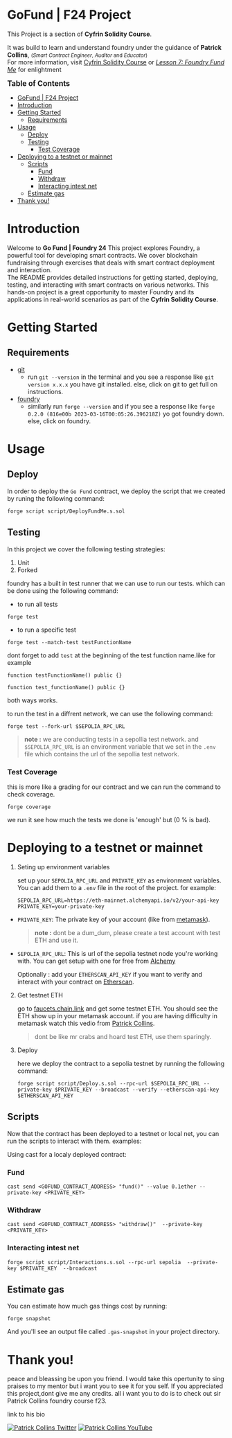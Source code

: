 # GoFund | F24 Project

This Project is a section of **Cyfrin Solidity Course**.  

It was build to learn and understand foundry under the guidance of  **Patrick Collins**, <small>(*Smart Contract Engineer*, *Auditor* and *Educator*) </small>  
For more information, visit [Cyfrin Solidity Course](https://github.com/Cyfrin/foundry-full-course-f23) or 
*[Lesson 7: Foundry Fund Me](https://www.youtube.com/watch?v=sas02qSFZ74&t=0s)* for enlightment  

<big>**Table of Contents**</big>
- [GoFund | F24 Project](#gofund--f24-project)
- [Introduction](#introduction)
- [Getting Started](#getting-started)
  - [Requirements](#requirements)
- [Usage](#usage)
  - [Deploy](#deploy)
  - [Testing](#testing)
    - [Test Coverage](#test-coverage)
- [Deploying to a testnet or mainnet](#deploying-to-a-testnet-or-mainnet)
  - [Scripts](#scripts)
    - [Fund](#fund)
    - [Withdraw](#withdraw)
    - [Interacting intest net](#interacting-intest-net)
  - [Estimate gas](#estimate-gas)
- [Thank you!](#thank-you)




# Introduction
Welcome to **Go Fund | Foundry 24** This project explores Foundry, a powerful tool for developing smart contracts. We cover blockchain fundraising through exercises that deals with smart contract deployment and interaction.  
The README provides detailed instructions for getting started, deploying, testing, and interacting with smart contracts on various networks. This hands-on project is a great opportunity to master Foundry and its applications in real-world scenarios as part of the **Cyfrin Solidity Course**.

# Getting Started

## Requirements

- [git](https://git-scm.com/book/en/v2/Getting-Started-Installing-Git)
  - run `git --version` in the terminal and you see a response like `git version x.x.x` you have git installed. else, click on git to get full on instructions.
- [foundry](https://getfoundry.sh/)
  - similarly run `forge --version` and if you see a response like `forge 0.2.0 (816e00b 2023-03-16T00:05:26.396218Z)` yo got foundry down. else, click on foundry.
  

# Usage

## Deploy
In order to deploy the `Go Fund` contract, we deploy the script that we created by runing the following command:

```
forge script script/DeployFundMe.s.sol
```

## Testing

In this project we cover the following testing strategies:
1. Unit
2. Forked

foundry has a built in test runner that we can use to run our tests. which can be done using the following command:
- to run all tests
 ```
 forge test
 ```
- to run a specific test

 ```
 forge test --match-test testFunctionName
 ```
dont forget to add `test` at the beginning of the test function name.like for example
```
function testFunctionName() public {}

function test_functionName() public {}
```
both ways works.

to run the test in a diffrent network, we can use the following command:

```
forge test --fork-url $SEPOLIA_RPC_URL
```
>**note :** we are conducting tests in a sepollia test network. and `$SEPOLIA_RPC_URL` is an environment variable that we set in the `.env` file which contains the url of the sepollia test network.

### Test Coverage
this is more like a grading for our contract and we can run the command to check coverage.

```
forge coverage
```
we run it see how much the tests we done is 'enough' but (0 % is bad).


# Deploying to a testnet or mainnet

1. Seting up environment variables

    set up your `SEPOLIA_RPC_URL` and `PRIVATE_KEY` as environment variables. You can add them to a `.env` file in the root of the project. for example:

    ```
    SEPOLIA_RPC_URL=https://eth-mainnet.alchemyapi.io/v2/your-api-key
    PRIVATE_KEY=your-private-key
    ```

 - `PRIVATE_KEY`: The private key of your account (like from [metamask](https://metamask.io/)).  
    >**note :** dont be a dum_dum, please create a test account with test ETH and use it.

 - `SEPOLIA_RPC_URL`: This is url of the sepolia testnet node you're working with. You can get setup with one for free from [Alchemy](https://alchemy.com/?a=673c802981)

    Optionally : add your `ETHERSCAN_API_KEY` if you want to verify and interact with your contract on [Etherscan](https://etherscan.io/).


2. Get testnet ETH

    go to [faucets.chain.link](https://faucets.chain.link/) and get some testnet ETH. You should see the ETH show up in your metamask account. if you are having difficulty in metamask watch this vedio from [Patrick Collins](https://youtu.be/umepbfKp5rI?si=41JtvTgEIsXD9u2N).  
    >dont be like mr crabs and hoard test ETH, use them sparingly.

3. Deploy
   
    here we deploy the contract to a sepolia testnet by running the following command:

    ```
    forge script script/Deploy.s.sol --rpc-url $SEPOLIA_RPC_URL --private-key $PRIVATE_KEY --broadcast --verify --etherscan-api-key $ETHERSCAN_API_KEY
    ```

## Scripts

Now that the contract has been deployed to a testnet or local net, you can run the scripts to interact with them. examples: 

Using cast for a localy deployed contract: 
### Fund

```
cast send <GOFUND_CONTRACT_ADDRESS> "fund()" --value 0.1ether --private-key <PRIVATE_KEY>
```
### Withdraw

```
cast send <GOFUND_CONTRACT_ADDRESS> "withdraw()"  --private-key <PRIVATE_KEY>
```

### Interacting intest net
```
forge script script/Interactions.s.sol --rpc-url sepolia  --private-key $PRIVATE_KEY  --broadcast
```

## Estimate gas

You can estimate how much gas things cost by running:

```
forge snapshot
```

And you'll see an output file called `.gas-snapshot` in your project directory.


# Thank you!
peace and bleassing be upon you friend.
I would take this opertunity to sing praises to my mentor but i want you to see it for you self.
If you appreciated this project,dont give me any credits. all i want you to do is to check out sir Patrick Collins foundry course f23.

link to his bio  

[![Patrick Collins Twitter](https://img.shields.io/badge/Twitter-1DA1F2?style=for-the-badge&logo=twitter&logoColor=white)](https://twitter.com/PatrickAlphaC)
[![Patrick Collins YouTube](https://img.shields.io/badge/YouTube-FF0000?style=for-the-badge&logo=youtube&logoColor=white)](https://www.youtube.com/channel/UCn-3f8tw_E1jZvhuHatROwA)

